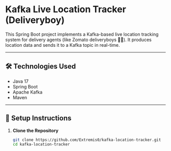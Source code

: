 # Kafka Live Location Tracker (Deliveryboy)

This Spring Boot project implements a Kafka-based live location tracking system for delivery agents (like Zomato deliveryboys 🚴‍♂️). It produces location data and sends it to a Kafka topic in real-time.

---

## 🛠 Technologies Used

- Java 17
- Spring Boot
- Apache Kafka
- Maven

---

## 📁 Setup Instructions

1. **Clone the Repository**
   ```bash
   git clone https://github.com/Extremis0/kafka-location-tracker.git
   cd kafka-location-tracker

